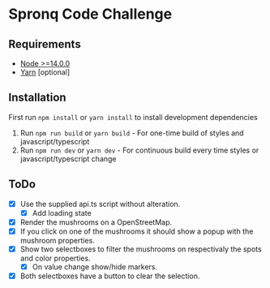# Spronq Code Challenge
## Requirements
- [Node >=14.0.0](https://nodejs.org/en/blog/release/v14.0.0/)
- [Yarn](https://yarnpkg.com/) [optional]

## Installation
First run `npm install` or `yarn install` to install development dependencies

1. Run `npm run build` or `yarn build` - For one-time build of styles and javascript/typescript
2. Run `npm run dev` or `yarn dev` - For continuous build every time styles or javascript/typescript change

## ToDo
 - [x] Use the supplied api.ts script without alteration.
    - [x] Add loading state
 - [x] Render the mushrooms on a OpenStreetMap.
 - [x] If you click on one of the mushrooms it should show a popup with the mushroom properties.
 - [x] Show two selectboxes to filter the mushrooms on respectivaly the spots and color properties.
    - [x] On value change show/hide markers.
 - [x] Both selectboxes have a button to clear the selection.